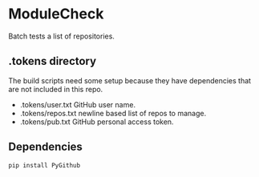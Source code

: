 # ModuleCheck

Batch tests a list of repositories.  

## .tokens directory

The build scripts need some setup because they have dependencies that are not included in this repo.

- .tokens/user.txt   GitHub user name.
- .tokens/repos.txt  newline based list of repos to manage.
- .tokens/pub.txt    GitHub personal access token.

## Dependencies

```sh
pip install PyGithub
```
